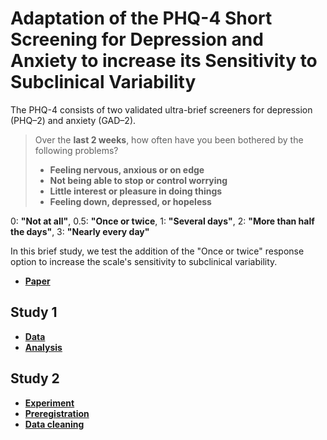 # Adaptation of the PHQ-4 Short Screening for Depression and Anxiety to increase its Sensitivity to Subclinical Variability


The PHQ-4 consists of two validated ultra-brief screeners for depression (PHQ–2) and anxiety (GAD–2).

> Over the **last 2 weeks**, how often have you been bothered by the following problems?
>
>   - **Feeling nervous, anxious or on edge**
>   - **Not being able to stop or control worrying**
>   - **Little interest or pleasure in doing things**
>   - **Feeling down, depressed, or hopeless**

0: **"Not at all"**, 0.5: **"Once or twice**, 1: **"Several days"**, 2: **"More than half the days"**, 3: **"Nearly every day"**

In this brief study, we test the addition of the "Once or twice" response option to increase the scale's sensitivity to subclinical variability.

- [**Paper**](https://dominiquemakowski.github.io/PHQ4R/paper/manuscript.pdf)

## Study 1

- [**Data**](https://github.com/RealityBending/IllusionGameReliability/blob/main/data/preprocessed_questionnaires.csv)
- [**Analysis**](https://dominiquemakowski.github.io/PHQ4R/study1/analysis.html)

## Study 2

- [**Experiment**](https://dominiquemakowski.github.io/PHQ4R/study2/experiment/experimenter1.html)
- [**Preregistration**](https://osf.io/)
- [**Data cleaning**](https://dominiquemakowski.github.io/PHQ4R/study2/analysis/1_cleaning.html)
